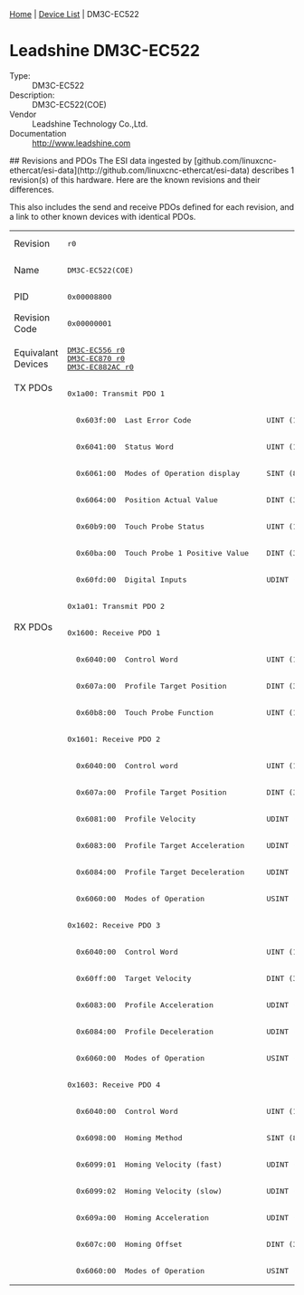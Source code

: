 <div class="nav"><a href="/esi-data">Home</a> | <a href="/esi-data/devices">Device List</a> | DM3C-EC522</div>

#  Leadshine DM3C-EC522

<dl>
  <dt>Type:</dt><dd>DM3C-EC522</dd>
  <dt>Description:</dt><dd>DM3C-EC522(COE)</dd>
  <dt>Vendor</dt><dd>Leadshine Technology Co.,Ltd.</dd>
  <dt>Documentation</dt><dd><a href="http://www.leadshine.com">http://www.leadshine.com</a></dd>
</dl>
## Revisions and PDOs
The ESI data ingested by [github.com/linuxcnc-ethercat/esi-data](http://github.com/linuxcnc-ethercat/esi-data) describes 1 revision(s) of this hardware.  Here are the known revisions and their differences.

This also includes the send and receive PDOs defined for each revision, and a link to other known devices with identical PDOs.

<table>
<tr >
<td class="first">Revision</td>
<td ><pre>r0</pre></td>
</tr>
<tr >
<td class="first">Name</td>
<td ><pre>DM3C-EC522(COE)</pre></td>
</tr>
<tr >
<td class="first">PID</td>
<td ><pre>0x00008800</pre></td>
</tr>
<tr >
<td class="first">Revision Code</td>
<td ><pre>0x00000001</pre></td>
</tr>
<tr >
<td class="first">Equivalant Devices</td>
<td ><pre><a href="DM3C-EC556">DM3C-EC556 r0</a><br/><a href="DM3C-EC870">DM3C-EC870 r0</a><br/><a href="DM3C-EC882AC">DM3C-EC882AC r0</a></pre></td>
</tr>
<tr class="txpdo pdosection">
<td class="first" rowspan=9 valign=top>TX PDOs</td>
<td><pre>0x1a00: Transmit PDO 1</pre></td>
<td></td>
</tr>
<tr class="txpdo">
<td ><pre>  0x603f:00  Last Error Code                 UINT (16 bits)</pre></td>
</tr>
<tr class="txpdo">
<td ><pre>  0x6041:00  Status Word                     UINT (16 bits)</pre></td>
</tr>
<tr class="txpdo">
<td ><pre>  0x6061:00  Modes of Operation display      SINT (8 bits)</pre></td>
</tr>
<tr class="txpdo">
<td ><pre>  0x6064:00  Position Actual Value           DINT (32 bits)</pre></td>
</tr>
<tr class="txpdo">
<td ><pre>  0x60b9:00  Touch Probe Status              UINT (16 bits)</pre></td>
</tr>
<tr class="txpdo">
<td ><pre>  0x60ba:00  Touch Probe 1 Positive Value    DINT (32 bits)</pre></td>
</tr>
<tr class="txpdo">
<td ><pre>  0x60fd:00  Digital Inputs                  UDINT (32 bits)</pre></td>
</tr>
<tr class="txpdo pdosection">
<td ><pre>0x1a01: Transmit PDO 2</pre></td>
</tr>
<tr class="rxpdo pdosection">
<td class="first" rowspan=25 valign=top>RX PDOs</td>
<td><pre>0x1600: Receive PDO 1</pre></td>
<td></td>
</tr>
<tr class="rxpdo">
<td ><pre>  0x6040:00  Control Word                    UINT (16 bits)</pre></td>
</tr>
<tr class="rxpdo">
<td ><pre>  0x607a:00  Profile Target Position         DINT (32 bits)</pre></td>
</tr>
<tr class="rxpdo">
<td ><pre>  0x60b8:00  Touch Probe Function            UINT (16 bits)</pre></td>
</tr>
<tr class="rxpdo pdosection">
<td ><pre>0x1601: Receive PDO 2</pre></td>
</tr>
<tr class="rxpdo">
<td ><pre>  0x6040:00  Control word                    UINT (16 bits)</pre></td>
</tr>
<tr class="rxpdo">
<td ><pre>  0x607a:00  Profile Target Position         DINT (32 bits)</pre></td>
</tr>
<tr class="rxpdo">
<td ><pre>  0x6081:00  Profile Velocity                UDINT (32 bits)</pre></td>
</tr>
<tr class="rxpdo">
<td ><pre>  0x6083:00  Profile Target Acceleration     UDINT (32 bits)</pre></td>
</tr>
<tr class="rxpdo">
<td ><pre>  0x6084:00  Profile Target Deceleration     UDINT (32 bits)</pre></td>
</tr>
<tr class="rxpdo">
<td ><pre>  0x6060:00  Modes of Operation              USINT (8 bits)</pre></td>
</tr>
<tr class="rxpdo pdosection">
<td ><pre>0x1602: Receive PDO 3</pre></td>
</tr>
<tr class="rxpdo">
<td ><pre>  0x6040:00  Control Word                    UINT (16 bits)</pre></td>
</tr>
<tr class="rxpdo">
<td ><pre>  0x60ff:00  Target Velocity                 DINT (32 bits)</pre></td>
</tr>
<tr class="rxpdo">
<td ><pre>  0x6083:00  Profile Acceleration            UDINT (32 bits)</pre></td>
</tr>
<tr class="rxpdo">
<td ><pre>  0x6084:00  Profile Deceleration            UDINT (32 bits)</pre></td>
</tr>
<tr class="rxpdo">
<td ><pre>  0x6060:00  Modes of Operation              USINT (8 bits)</pre></td>
</tr>
<tr class="rxpdo pdosection">
<td ><pre>0x1603: Receive PDO 4</pre></td>
</tr>
<tr class="rxpdo">
<td ><pre>  0x6040:00  Control Word                    UINT (16 bits)</pre></td>
</tr>
<tr class="rxpdo">
<td ><pre>  0x6098:00  Homing Method                   SINT (8 bits)</pre></td>
</tr>
<tr class="rxpdo">
<td ><pre>  0x6099:01  Homing Velocity (fast)          UDINT (32 bits)</pre></td>
</tr>
<tr class="rxpdo">
<td ><pre>  0x6099:02  Homing Velocity (slow)          UDINT (32 bits)</pre></td>
</tr>
<tr class="rxpdo">
<td ><pre>  0x609a:00  Homing Acceleration             UDINT (32 bits)</pre></td>
</tr>
<tr class="rxpdo">
<td ><pre>  0x607c:00  Homing Offset                   DINT (32 bits)</pre></td>
</tr>
<tr class="rxpdo">
<td ><pre>  0x6060:00  Modes of Operation              USINT (8 bits)</pre></td>
</tr>
</table>
